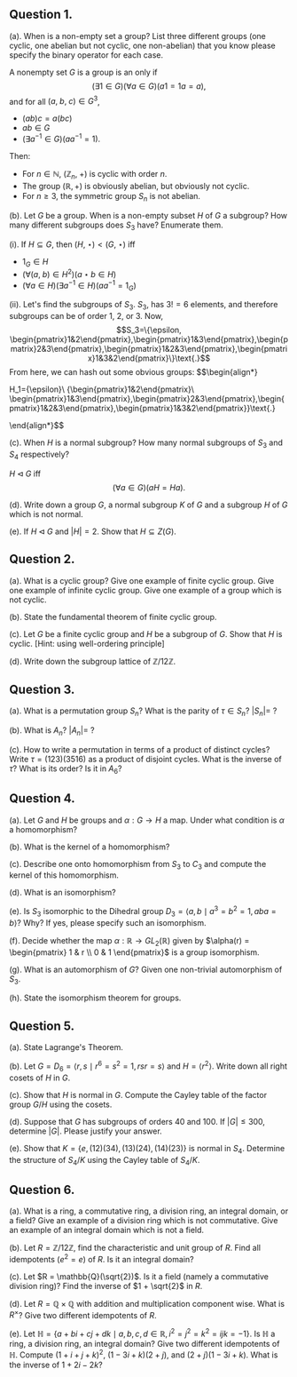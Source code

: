 
## Question 1.

(a). When is a non-empty set a group? List three different groups (one cyclic, one abelian but not cyclic, one non-abelian) that you know please specify the binary operator for each case.



A nonempty set $G$ is a group is an only if
$$(\exists 1\in G)(\forall a\in G)(a1=1a=a)\text{,}$$
and for all $(a,\;b,\;c)\in G^3$,
- $(ab)c=a(bc)$
- $ab\in G$
- $(\exists a^{-1}\in G)(aa^{-1}=1)$.

Then:
- For $n\in\mathbb{N}$, $(\mathbb{Z}_{n},\;+)$ is cyclic with order $n$. 
- The group $(\mathbb{R},+)$ is obviously abelian, but obviously not cyclic.
- For $n\geq 3$, the symmetric group $S_n$ is not abelian.



(b). Let $G$ be a group. When is a non-empty subset $H$ of $G$ a subgroup? How many different subgroups does $S_3$ have? Enumerate them.



(i). If $H\subseteq G$, then $(H,\;\star)<(G,\;\star)$ iff 
- $1_G\in H$
- $(\forall (a,\;b)\in H^2)(a\star b\in H)$
- $(\forall a\in H)(\exists a^{-1}\in H)(aa^{-1}=1_G)$

(ii). Let's find the subgroups of $S_3$. $S_3$, has $3!=6$ elements, and therefore subgroups can be of order $1$, $2$, or $3$. Now, 
$$S_3=\{\epsilon, \begin{pmatrix}1&2\end{pmatrix},\begin{pmatrix}1&3\end{pmatrix},\begin{pmatrix}2&3\end{pmatrix},\begin{pmatrix}1&2&3\end{pmatrix},\begin{pmatrix}1&3&2\end{pmatrix}\}\text{.}$$
From here, we can hash out some obvious groups:
$$\begin{align*}

H_1=\{\epsilon\}\\
\{\begin{pmatrix}1&2\end{pmatrix}\\
\begin{pmatrix}1&3\end{pmatrix},\begin{pmatrix}2&3\end{pmatrix},\begin{pmatrix}1&2&3\end{pmatrix},\begin{pmatrix}1&3&2\end{pmatrix}\}\text{.}

\end{align*}$$

(c). When $H$ is a normal subgroup? How many normal subgroups of $S_3$ and $S_4$ respectively?

$H\triangleleft G$ iff 
$$(\forall a\in G)(aH=Ha)\text{.}$$

(d). Write down a group $G$, a normal subgroup $K$ of $G$ and a subgroup $H$ of $G$ which is not normal.



(e). If $H\triangleleft G$ and $|H|=2$. Show that $H\subseteq Z(G)$.



## Question 2.

(a). What is a cyclic group? Give one example of finite cyclic group. Give one example of infinite cyclic group. Give one example of a group which is not cyclic.



(b). State the fundamental theorem of finite cyclic group.



(c). Let $G$ be a finite cyclic group and $H$ be a subgroup of $G$. Show that $H$ is cyclic. [Hint: using well-ordering principle]



(d). Write down the subgroup lattice of $\mathbb{Z}/12\mathbb{Z}$.



## Question 3.

(a). What is a permutation group $S_n$? What is the parity of $\tau \in S_n$? $|S_n| =$ ?



(b). What is $A_n$? $|A_n| =$ ?



(c). How to write a permutation in terms of a product of distinct cycles? Write $\tau = (123)(3516)$ as a product of disjoint cycles. What is the inverse of $\tau$? What is its order? Is it in $A_6$?



## Question 4.

(a). Let $G$ and $H$ be groups and $\alpha : G \rightarrow H$ a map. Under what condition is $\alpha$ a homomorphism?



(b). What is the kernel of a homomorphism?



(c). Describe one onto homomorphism from $S_3$ to $C_3$ and compute the kernel of this homomorphism.



(d). What is an isomorphism?



(e). Is $S_3$ isomorphic to the Dihedral group $D_3 = \langle a, b \mid a^3 = b^2 = 1, aba = b\rangle$? Why? If yes, please specify such an isomorphism.



(f). Decide whether the map $\alpha : \mathbb{R} \rightarrow GL_2(\mathbb{R})$ given by $\alpha(r) = \begin{pmatrix} 1 & r \\ 0 & 1 \end{pmatrix}$ is a group isomorphism.



(g). What is an automorphism of $G$? Given one non-trivial automorphism of $S_3$.



(h). State the isomorphism theorem for groups.



## Question 5.

(a). State Lagrange's Theorem.



(b). Let $G = D_6 = \langle r, s \mid r^6 = s^2 = 1, rsr = s\rangle$ and $H = \langle r^2\rangle$. Write down all right cosets of $H$ in $G$.



(c). Show that $H$ is normal in $G$. Compute the Cayley table of the factor group $G/H$ using the cosets.



(d). Suppose that $G$ has subgroups of orders 40 and 100. If $|G| \leq 300$, determine $|G|$. Please justify your answer.



(e). Show that $K = \{e,(12)(34),(13)(24),(14)(23)\}$ is normal in $S_4$. Determine the structure of $S_4/K$ using the Cayley table of $S_4/K$.



## Question 6.

(a). What is a ring, a commutative ring, a division ring, an integral domain, or a field? Give an example of a division ring which is not commutative. Give an example of an integral domain which is not a field.



(b). Let $R = \mathbb{Z}/12\mathbb{Z}$, find the characteristic and unit group of $R$. Find all idempotents $(e^2 = e)$ of $R$. Is it an integral domain?



(c). Let $R = \mathbb{Q}(\sqrt{2})$. Is it a field (namely a commutative division ring)? Find the inverse of $1 + \sqrt{2}$ in $R$.



(d). Let $R = \mathbb{Q}\times\mathbb{Q}$ with addition and multiplication component wise. What is $R^\times$? Give two different idempotents of $R$.



(e). Let $\mathbb{H} = \{a+bi+cj+dk \mid a,b,c,d \in \mathbb{R}, i^2 = j^2 = k^2 = ijk = -1\}$. Is $\mathbb{H}$ a ring, a division ring, an integral domain? Give two different idempotents of $\mathbb{H}$. Compute $(1+i+j+k)^2$, $(1-3i+k)(2+j)$, and $(2+j)(1-3i+k)$. What is the inverse of $1+2i-2k$?



